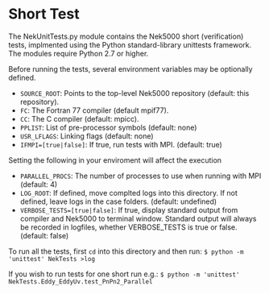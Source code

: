 Short Test
========


The NekUnitTests.py module contains the Nek5000 short (verification) tests, implmented 
using the Python standard-library unittests framework.  The modules require 
Python 2.7 or higher.  


Before running the tests, several environment variables may be optionally defined.

* `SOURCE_ROOT`: Points to the top-level Nek5000 repository (default: this repository).
* `FC`: The Fortran 77 compiler (default mpif77).
* `CC`: The C compiler (default: mpicc).
* `PPLIST`: List of pre-processor symbols (default: none)
* `USR_LFLAGS`: Linking flags (default: none)
* `IFMPI=[true|false]`: If true, run tests with MPI. (default: true)

Setting the following in your enviroment will affect the execution

* `PARALLEL_PROCS`: The number of processes to use when running with MPI
  (default: 4)
* `LOG_ROOT`: If defined, move complted logs into this directory.  If not defined,
  leave logs in the case folders.  (default: undefined)
* `VERBOSE_TESTS=[true|false]`: If true, display standard output from compiler and
   Nek5000 to terminal window.  Standard output will always be recorded in
   logfiles, whether VERBOSE_TESTS is true or false.  (default: false)


To run all the tests, first `cd` into this directory and then run:
`$ python -m 'unittest' NekTests >log`

If you wish to run tests for one short run e.g.:
`$ python -m 'unittest' NekTests.Eddy_EddyUv.test_PnPn2_Parallel`
